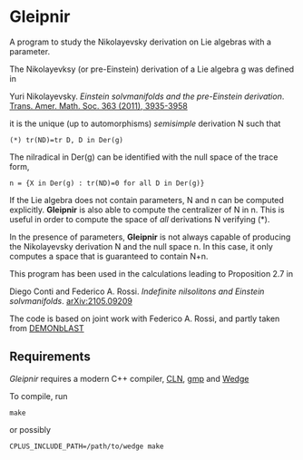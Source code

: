 # Gleipnir

A program to study the Nikolayevsky derivation on Lie algebras with a parameter.

The Nikolayevksy (or pre-Einstein) derivation of a Lie algebra g was defined in 

Yuri Nikolayevsky. *Einstein solvmanifolds and the pre-Einstein derivation*. [Trans. Amer. Math. Soc. 363 (2011), 3935-3958](https://doi.org/10.1090/S0002-9947-2011-05045-2)

it is the unique (up to automorphisms) *semisimple* derivation N such that 

	(*)	tr(ND)=tr D, D in Der(g)
	
The nilradical in Der(g) can be identified with the null space of the trace form,

	n = {X in Der(g) : tr(ND)=0 for all D in Der(g)}

If the Lie algebra does not contain parameters, N and n can be computed explicitly. **Gleipnir** is also able to compute the centralizer of N in n. This is useful in order to compute the space of *all* derivations N verifying (*).

In the presence of parameters, **Gleipnir** is not always capable of producing the Nikolayevsky derivation N and the null space n. In this case, it only computes a space that is guaranteed to contain N+n.

This program has been used in the calculations leading to Proposition 2.7 in

Diego Conti and Federico A. Rossi. *Indefinite nilsolitons and Einstein solvmanifolds*. [arXiv:2105.09209](https://www.arxiv.org/abs/2105.09209)

The code is based on joint work with Federico A. Rossi, and partly taken from [DEMONbLAST](https://github.com/diego-conti/DEMONbLAST)

## Requirements

*Gleipnir* requires a modern C++ compiler, [CLN](https://www.ginac.de/CLN/), [gmp](https://gmplib.org/) and [Wedge](https://github.com/diego-conti/wedge)

To compile, run

	make

or possibly
	
	CPLUS_INCLUDE_PATH=/path/to/wedge make


